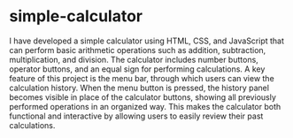 # simple-calculator
I have developed a simple calculator using HTML, CSS, and JavaScript that can perform basic arithmetic operations such as addition, subtraction, multiplication, and division. The calculator includes number buttons, operator buttons, and an equal sign for performing calculations. A key feature of this project is the menu bar, through which users can view the calculation history. When the menu button is pressed, the history panel becomes visible in place of the calculator buttons, showing all previously performed operations in an organized way. This makes the calculator both functional and interactive by allowing users to easily review their past calculations.
